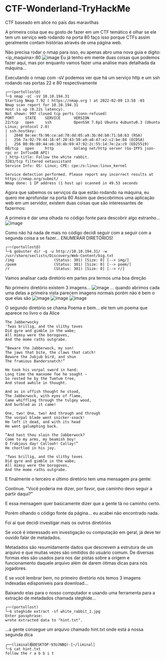 # CTF-Wonderland-TryHackMe
CTF baseado em alice no país das maravilhas

A primeira coisa que eu gosto de fazer em um CTF temático é olhar se ele tem um serviço web rodando na porta 80
faço isso porque CTFs assim geralmente contam histórias através de uma página web.

Não precisa rodar o nmap para isso, eu apenas abro uma nova guia e digito: <ip_maquina>:80
![image](https://user-images.githubusercontent.com/83795638/153250226-7393d8b6-1b4f-4a33-9599-3cd33bb748f2.png)
Eu já tenho em mente duas coisas que podemos fazer aqui, mas por enquanto vamos fazer uma análise mais detalhada da máquina...

Executando o nmap com -sV podemos ver que há um serviço http e um ssh rodando nas portas 22 e 80 respectivamente
```
┌──(portollost@)
└─$ nmap -sC -sV 10.10.194.31
Starting Nmap 7.92 ( https://nmap.org ) at 2022-02-09 13:58 -03
Nmap scan report for 10.10.194.31
Host is up (0.22s latency).
Not shown: 997 closed tcp ports (conn-refused)
PORT     STATE    SERVICE      VERSION
22/tcp   open     ssh          OpenSSH 7.6p1 Ubuntu 4ubuntu0.3 (Ubuntu Linux; protocol 2.0)
| ssh-hostkey:
|   2048 8e:ee:fb:96:ce:ad:70:dd:05:a9:3b:0d:b0:71:b8:63 (RSA)
|   256 7a:92:79:44:16:4f:20:43:50:a9:a8:47:e2:c2:be:84 (ECDSA)
|_  256 00:0b:80:44:e6:3d:4b:69:47:92:2c:55:14:7e:2a:c9 (ED25519)
80/tcp   open     http         Golang net/http server (Go-IPFS json-rpc or InfluxDB API)
|_http-title: Follow the white rabbit.
3283/tcp filtered netassistant
Service Info: OS: Linux; CPE: cpe:/o:linux:linux_kernel

Service detection performed. Please report any incorrect results at https://nmap.org/submit/ .
Nmap done: 1 IP address (1 host up) scanned in 49.53 seconds
```

Agora que sabemos os serviços da que estão rodando na máquina, eu quero me aprofundar na porta 80
Assim que descobrimos uma aplicação web em um servidor, existem duas coisas que são interessantes de fazermos:

A primeira é dar uma olhada no código fonte para descobrir algo estranho...
![image](https://user-images.githubusercontent.com/83795638/153253364-1825581c-0868-46aa-bda8-94a94aab75dc.png)

Como não há nada de mais no código decidi seguir com a seguir com a segunda coisa a se fazer...
ENUMERAR DIRETÓRIOS!
```
┌──(portollost@)
└─$ gobuster dir -q -u http://10.10.194.31/ -w /usr/share/seclists/Discovery/Web-Content/big.txt
/img                  (Status: 301) [Size: 0] [--> img/]
/poem                 (Status: 301) [Size: 0] [--> poem/]
/r                    (Status: 301) [Size: 0] [--> r/]
```
Vamos analisar cada diretório em partes pra termos uma boa direção

No primeiro diretório existem 3 imagens...
![image](https://user-images.githubusercontent.com/83795638/153271256-8c89881a-833b-4bfb-b061-c7713d76ec33.png)
... quando abrimos cada uma delas a primeira vista parecem imagens normais porém não é bem o que elas são
![image](https://user-images.githubusercontent.com/83795638/153271742-8c2c1ddb-0001-4e4e-ac12-1d70fc960b43.png)
![image](https://user-images.githubusercontent.com/83795638/153271784-3d126492-5df5-4c7d-a347-aa20168f1c81.png)
![image](https://user-images.githubusercontent.com/83795638/153271801-6faa53d6-2eac-439a-af10-7d118b1f1976.png)

O segundo diretório se chama Poema e bem... ele tem um poema que aparece no livro o da Alice
```
The Jabberwocky
'Twas brillig, and the slithy toves
Did gyre and gimble in the wabe;
All mimsy were the borogoves,
And the mome raths outgrabe.

“Beware the Jabberwock, my son!
The jaws that bite, the claws that catch!
Beware the Jubjub bird, and shun
The frumious Bandersnatch!”

He took his vorpal sword in hand:
Long time the manxome foe he sought —
So rested he by the Tumtum tree,
And stood awhile in thought.

And as in uffish thought he stood,
The Jabberwock, with eyes of flame,
Came whiffling through the tulgey wood,
And burbled as it came!

One, two! One, two! And through and through
The vorpal blade went snicker-snack!
He left it dead, and with its head
He went galumphing back.

“And hast thou slain the Jabberwock?
Come to my arms, my beamish boy!
O frabjous day! Callooh! Callay!”
He chortled in his joy.

‘Twas brillig, and the slithy toves
Did gyre and gimble in the wabe;
All mimsy were the borogoves,
And the mome raths outgrabe.
```
E finalmente o terceiro e último diretório tem uma mensagem pra gente:

Continue.
"Você poderia me dizer, por favor, que caminho devo seguir a partir daqui?"

E essa mensagem quer basicamente dizer que a gente tá no caminho certo.

Porém olhando o código fonte da página... eu acabei não encontrado nada.

Foi aí que decidi investigar mais os outros diretórios

Se você é interessado em investigação ou computação em geral, já deve ter ouvido falar de metadados.

Metadados são resumidamente dados que descrevem a estrutura de um arquivo e que muitas vezes são omitidos do usuário comum. De diversas formas eles são usados para nos dar pistas sobre a origem e funcionamento daquele arquivo além de darem ótimas dicas para nós jogadores.

E se você lembrar bem, no primeiro diretório nós temos 3 imagens indexadas edisponíveis para download...

Baixando elas para o nosso computador e usando uma ferramenta para a extração de metadados chamada steghide...
```
┌──(portollost)
└─$ steghide extract -sf white_rabbit_1.jpg
Enter passphrase:
wrote extracted data to "hint.txt".
```
...a gente consegue um arquivo chamado hint.txt onde está a nossa segunda dica
```
┌──(liminal㉿DESKTOP-93UJNBQ)-[~/liminal]
└─$ cat hint.txt
follow the r a b b i t
```
